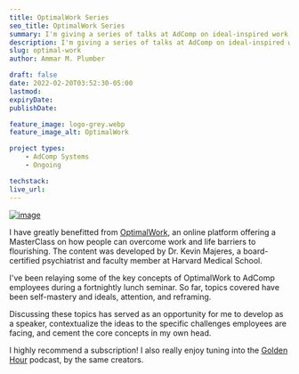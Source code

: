 ```yaml
---
title: OptimalWork Series
seo_title: OptimalWork Series
summary: I'm giving a series of talks at AdComp on ideal-inspired work, based on a curriculum developed by Dr. Kevin Majeres and Sharif Younes.
description: I'm giving a series of talks at AdComp on ideal-inspired work, based on a curriculum developed by Dr. Kevin Majeres and Sharif Younes.
slug: optimal-work
author: Ammar M. Plumber

draft: false
date: 2022-02-20T03:52:30-05:00
lastmod: 
expiryDate: 
publishDate: 

feature_image: logo-grey.webp
feature_image_alt: OptimalWork

project types: 
    - AdComp Systems
    - Ongoing

techstack:
live_url: 
---
```

[![image](logo-grey.webp)](https://www.optimalwork.com)

I have greatly benefitted from [OptimalWork](https://www.optimalwork.com), an online platform offering a MasterClass on how people can overcome work and life barriers to flourishing. The content was developed by Dr. Kevin Majeres, a board-certified psychiatrist and faculty member at Harvard Medical School.

I've been relaying some of the key concepts of OptimalWork to AdComp employees during a fortnightly lunch seminar. So far, topics covered have been self-mastery and ideals, attention, and reframing.

Discussing these topics has served as an opportunity for me to develop as a speaker, contextualize the ideas to the specific challenges employees are facing, and cement the core concepts in my own head.

I highly recommend a subscription! I also really enjoy tuning into the [Golden Hour](https://open.spotify.com/show/5rGhxWkc95nXZHvr3uCj63?si=9c8607ae20c843a5) podcast, by the same creators.